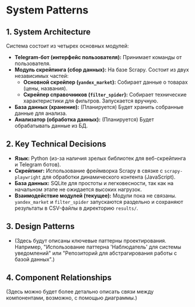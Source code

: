 # System Patterns

## 1. System Architecture

Система состоит из четырех основных модулей:
*   **Telegram-бот (интерфейс пользователя):** Принимает команды от пользователя.
*   **Модуль скрейпинга (сбор данных):** На базе Scrapy. Состоит из двух независимых частей:
    *   **Основной скрейпер (`yandex_market`):** Собирает данные о товарах (цены, названия).
    *   **Скрейпер справочников (`filter_spider`):** Собирает технические характеристики для фильтров. Запускается вручную.
*   **База данных (хранение):** (Планируется) Будет хранить собранные данные для анализа.
*   **Анализатор (обработка данных):** (Планируется) Будет обрабатывать данные из БД.

## 2. Key Technical Decisions

*   **Язык:** Python (из-за наличия зрелых библиотек для веб-скрейпинга и Telegram ботов).
*   **Скрейпинг:** Использование фреймворка Scrapy в связке с `scrapy-playwright` для обработки динамического контента (JavaScript).
*   **База данных:** SQLite для простоты и легковесности, так как на начальном этапе не ожидается высоких нагрузок.
*   **Взаимодействие модулей (текущее):** Модули пока не связаны. `yandex_market` и `filter_spider` запускаются раздельно и сохраняют результаты в CSV-файлы в директорию `results/`.

## 3. Design Patterns

*   (Здесь будут описаны ключевые паттерны проектирования. Например, "Использование паттерна 'Наблюдатель' для системы уведомлений" или "Репозиторий для абстрагирования работы с базой данных".)

## 4. Component Relationships

(Здесь можно будет более детально описать связи между компонентами, возможно, с помощью диаграммы.)